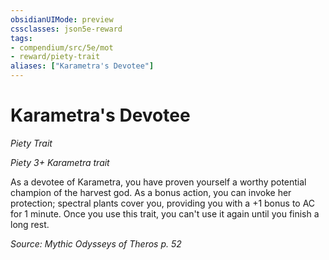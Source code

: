 ```yaml
---
obsidianUIMode: preview
cssclasses: json5e-reward
tags:
- compendium/src/5e/mot
- reward/piety-trait
aliases: ["Karametra's Devotee"]
---
```

# Karametra's Devotee
*Piety Trait*  

*Piety 3+ Karametra trait*

As a devotee of Karametra, you have proven yourself a worthy potential champion of the harvest god. As a bonus action, you can invoke her protection; spectral plants cover you, providing you with a +1 bonus to AC for 1 minute. Once you use this trait, you can't use it again until you finish a long rest.

*Source: Mythic Odysseys of Theros p. 52*